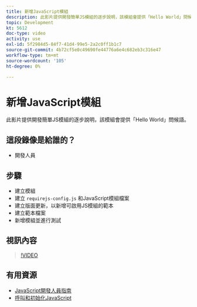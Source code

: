 ```yaml
---
title: 新增JavaScript模組
description: 此影片提供開發簡單JS模組的逐步說明，該模組會提供「Hello World」問候語。
topic: Development
kt: 5612
doc-type: video
activity: use
exl-id: 5f2984d5-84f7-41d4-99e5-2a2c0ff1b1c7
source-git-commit: 4b72cf5e0c49690fe44776a6e4c682eb3c316e47
workflow-type: tm+mt
source-wordcount: '105'
ht-degree: 0%

---
```


# 新增JavaScript模組

此影片提供開發簡單JS模組的逐步說明，該模組會提供「Hello World」問候語。

## 這段錄像是給誰的？

- 開發人員

## 步驟

- 建立模組
- 建立 `requirejs-config.js` 和JavaScript模組檔案
- 建立版面更新，以新增可啟用JS模組的範本
- 建立範本檔案
- 新增模組並進行測試

## 視訊內容

>[!VIDEO](https://video.tv.adobe.com/v/35790?quality=12&learn=on)

## 有用資源

- [JavaScript開發人員指南](https://devdocs.magento.com/guides/v2.4/javascript-dev-guide/bk-javascript-dev-guide.html)
- [呼叫和初始化JavaScript](https://devdocs.magento.com/guides/v2.4/javascript-dev-guide/javascript/js_init.html)
